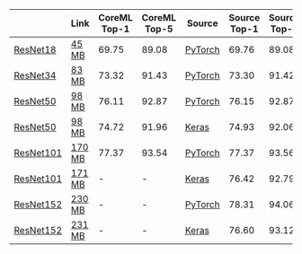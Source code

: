 |   | Link | CoreML Top-1 | CoreML Top-5 | Source | Source Top-1 | Source Top-5 | Conversion Diff | Latency CPU | Latency GPU | Latency ANE |
|---|------|--------------|--------------|--------|--------------|--------------|-----------------|-------------|-------------|-------------|
| [ResNet18](https://arxiv.org/abs/1512.03385) | [45 MB](https://dl.dropboxusercontent.com/s/kb9cvlhq7napk0l/resnet18_torchvision.mlmodel?dl=0) | 69.75 | 89.08 | [PyTorch](https://github.com/pytorch/vision/blob/7aea80c9497ff78353fef1d9699490c5da6f41b6/torchvision/models/resnet.py#L232) | 69.76 | 89.08 | 0.0158 |
| [ResNet34](https://arxiv.org/abs/1512.03385) | [83 MB](https://dl.dropboxusercontent.com/s/1mswx0g912emzov/resnet34_torchvision.mlmodel?dl=0) | 73.32 | 91.43 | [PyTorch](https://github.com/pytorch/vision/blob/7aea80c9497ff78353fef1d9699490c5da6f41b6/torchvision/models/resnet.py#L244) | 73.30 | 91.42 | 0.0193 |
| [ResNet50](https://arxiv.org/abs/1512.03385) | [98 MB](https://dl.dropboxusercontent.com/s/s9hllnvbvxdp8j2/resnet50_torchvision.mlmodel?dl=0) | 76.11 | 92.87 | [PyTorch](https://github.com/pytorch/vision/blob/7aea80c9497ff78353fef1d9699490c5da6f41b6/torchvision/models/resnet.py#L256) | 76.15 | 92.87 | 0.0183 |
| [ResNet50](https://arxiv.org/abs/1512.03385) | [98 MB](https://dl.dropboxusercontent.com/s/h4rmfx72n9o1pvr/resnet50_keras_applications.mlmodel?dl=0) | 74.72 | 91.96 | [Keras](https://github.com/keras-team/keras-applications/blob/bc89834ed36935ab4a4994446e34ff81c0d8e1b7/keras_applications/resnet_common.py#L423) | 74.93	| 92.06 | 0.0463 |
| [ResNet101](https://arxiv.org/abs/1512.03385) | [170 MB](https://dl.dropboxusercontent.com/s/xuwfhjeinndmyh2/resnet101_torchvision.mlmodel?dl=0) | 77.37 | 93.54 | [PyTorch](https://github.com/pytorch/vision/blob/7aea80c9497ff78353fef1d9699490c5da6f41b6/torchvision/models/resnet.py#L268) | 77.37 | 93.56 | 0.0454 |
| [ResNet101](https://arxiv.org/abs/1512.03385) | [171 MB](https://dl.dropboxusercontent.com/s/h7vuy33pyqkvehq/resnet101_keras_applications.mlmodel?dl=0) | - | - | [Keras](https://github.com/keras-team/keras-applications/blob/bc89834ed36935ab4a4994446e34ff81c0d8e1b7/keras_applications/resnet_common.py#L443) | 76.42	| 92.79 | 0.0413 |
| [ResNet152](https://arxiv.org/abs/1512.03385) | [230 MB](https://dl.dropboxusercontent.com/s/krztu2psx1z7exx/resnet152_torchvision.mlmodel?dl=0) | - | - | [PyTorch](https://github.com/pytorch/vision/blob/7aea80c9497ff78353fef1d9699490c5da6f41b6/torchvision/models/resnet.py#L280) | 78.31 | 94.06 | 0.0803 |
| [ResNet152](https://arxiv.org/abs/1512.03385) | [231 MB](https://dl.dropboxusercontent.com/s/wqzr2owu8i6498m/resnet152_keras_applications.mlmodel?dl=0) | - | - | [Keras](https://github.com/keras-team/keras-applications/blob/bc89834ed36935ab4a4994446e34ff81c0d8e1b7/keras_applications/resnet_common.py#L463) | 76.60	| 93.12 | 0.0676 |
